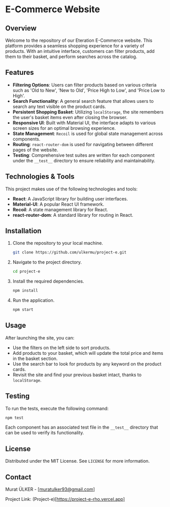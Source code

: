 
# E-Commerce Website

## Overview

Welcome to the repository of our Eteration E-Commerce website. This platform provides a seamless shopping experience for a variety of products. With an intuitive interface, customers can filter products, add them to their basket, and perform searches across the catalog.

## Features

- **Filtering Options**: Users can filter products based on various criteria such as 'Old to New', 'New to Old', 'Price High to Low', and 'Price Low to High'.
- **Search Functionality**: A general search feature that allows users to search any text visible on the product cards.
- **Persistent Shopping Basket**: Utilizing `localStorage`, the site remembers the user's basket items even after closing the browser.
- **Responsive UI**: Built with Material UI, the interface adapts to various screen sizes for an optimal browsing experience.
- **State Management**: `Recoil` is used for global state management across components.
- **Routing**: `react-router-dom` is used for navigating between different pages of the website.
- **Testing**: Comprehensive test suites are written for each component under the `__test__` directory to ensure reliability and maintainability.

## Technologies & Tools

This project makes use of the following technologies and tools:

- **React**: A JavaScript library for building user interfaces.
- **Material-UI**: A popular React UI framework.
- **Recoil**: A state management library for React.
- **react-router-dom**: A standard library for routing in React.

## Installation

1. Clone the repository to your local machine.
   ```sh
   git clone https://github.com/ulkermu/project-e.git
   ```
2. Navigate to the project directory.
   ```sh
   cd project-e
   ```
3. Install the required dependencies.
   ```sh
   npm install
   ```
4. Run the application.
   ```sh
   npm start
   ```

## Usage

After launching the site, you can:

- Use the filters on the left side to sort products.
- Add products to your basket, which will update the total price and items in the basket section.
- Use the search bar to look for products by any keyword on the product cards.
- Revisit the site and find your previous basket intact, thanks to `localStorage`.

## Testing

To run the tests, execute the following command:

```sh
npm test
```

Each component has an associated test file in the `__test__` directory that can be used to verify its functionality.

## License

Distributed under the MIT License. See `LICENSE` for more information.

## Contact

Murat ÜLKER - [muratulker93@gmail.com]

Project Link: (Project-e)[https://project-e-rho.vercel.app]
